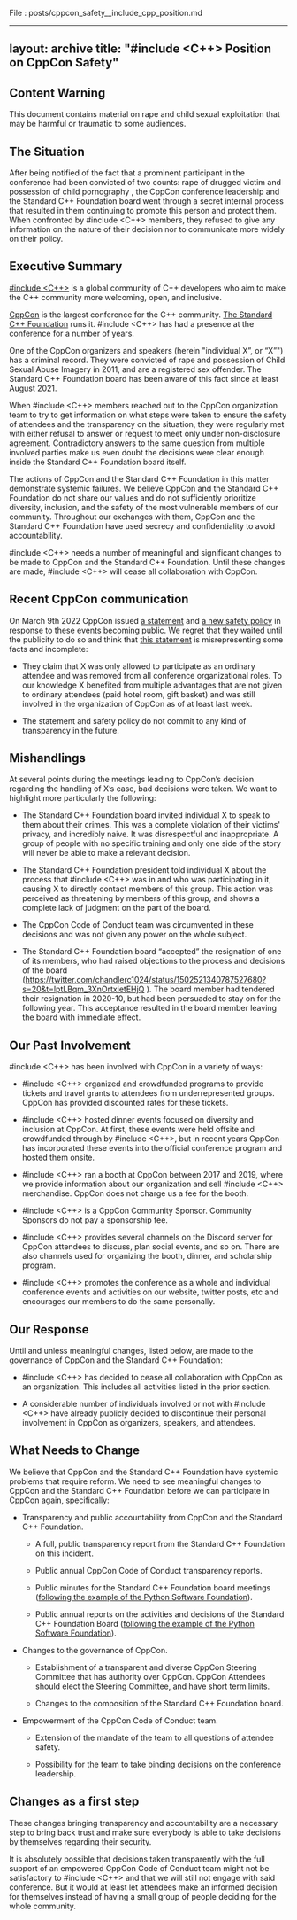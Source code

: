 File : posts/cppcon_safety__include_cpp_position.md

---
layout: archive
title: "#include <C++> Position on CppCon Safety"
---

## Content Warning

This document contains material on rape and child sexual exploitation that may be harmful or traumatic to some
audiences.

## The Situation

After being notified of the fact that a prominent participant in the conference had been convicted of two counts: rape of drugged victim and possession of child pornography , the CppCon conference leadership and the Standard C++ Foundation board went through a secret internal process that resulted in them continuing to promote this person and protect them. When confronted by #include <C++> members, they refused to give any information on the nature of their decision nor to communicate more widely on their policy.


## Executive Summary

[#include <C++>](https://includecpp.org/) is a global community of C++ developers who aim to make the C++ community more
welcoming, open, and inclusive.

[CppCon](https://cppcon.org) is the largest conference for the C++
community. [The Standard C++ Foundation](https://isocpp.org) runs it. #include <C++> has had a presence at the
conference for a number of years.

One of the CppCon organizers and speakers (herein "individual X”, or “X”") has a criminal record. They were convicted of
rape and possession of Child Sexual Abuse Imagery in 2011, and are a registered sex offender. The Standard C++ Foundation board has been aware of this fact since at least August 2021.

When #include <C++> members reached out to the CppCon organization team to try to get information on what steps were taken to ensure the safety of attendees and the transparency on the situation, they were regularly met with either refusal to answer or request to meet only under non-disclosure agreement. Contradictory answers to the same question from multiple involved parties make us even doubt the decisions were clear enough inside the Standard C++ Foundation board itself.

The actions of CppCon and the Standard C++ Foundation in this matter demonstrate systemic failures. We believe CppCon and the Standard C++ Foundation do not share our values and do not sufficiently prioritize diversity, inclusion, and the safety of the most
vulnerable members of our community. Throughout our exchanges with them, CppCon and the Standard C++ Foundation have used secrecy and
confidentiality to avoid accountability.

\#include <C++> needs a number of meaningful and significant changes to be made to CppCon and the Standard C++ Foundation. Until these changes are made, #include <C++> will cease all collaboration with CppCon.


## Recent CppCon communication

On March 9th 2022 CppCon issued [a statement](https://cppcon.org/announcing-cppcon-safety-policy/) and [a new safety policy](https://cppcon.org/safetypolicy/) in response to these events becoming public. We regret that they waited until the publicity to do so and think that [this statement](https://cppcon.org/announcing-cppcon-safety-policy/) is misrepresenting some facts and incomplete:

* They claim that X was only allowed to participate as an ordinary attendee and was removed from all conference organizational roles. To our knowledge X benefited from multiple advantages that are not given to ordinary attendees (paid hotel room, gift basket) and was still involved in the organization of CppCon as of at least last week.

* The statement and safety policy do not commit to any kind of transparency in the future.


## Mishandlings

At several points during the meetings leading to CppCon’s decision regarding the handling of X’s case, bad decisions were taken. We want to highlight more particularly the following:

* The Standard C++ Foundation board invited individual X to speak to them about their crimes. This was a complete violation of
  their victims' privacy, and incredibly naive. It was disrespectful and inappropriate. A group of people with no specific training and only one side of the story will never be able to make a relevant decision.

* The Standard C++ Foundation president told individual X about the process that #include <C++> was in and who was participating
  in it, causing X to directly contact members of this group. This action was perceived as threatening by members of
  this group, and shows a complete lack of judgment on the part of the board.

* The CppCon Code of Conduct team was circumvented in these decisions and was not given any power on the whole subject.

* The Standard C++ Foundation board “accepted” the resignation of one of its members, who had raised objections to the process and decisions of the board (https://twitter.com/chandlerc1024/status/1502521340787527680?s=20&t=lptLBqm_3XnOrtxietEHjQ ). The board member had tendered their resignation in 2020-10, but had been persuaded to stay on for the following year. This acceptance resulted in the board member leaving the board with immediate effect.

## Our Past Involvement

\#include <C++> has been involved with CppCon in a variety of ways:

* \#include <C++> organized and crowdfunded programs to provide tickets and travel grants to attendees from underrepresented groups. CppCon has provided discounted rates for these tickets.

* \#include <C++> hosted dinner events focused on diversity and inclusion at CppCon. At first, these events were held offsite and crowdfunded through by #include <C++>, but in recent years CppCon has incorporated these events into the official conference program and hosted them onsite.

* \#include <C++> ran a booth at CppCon between 2017 and 2019, where we provide information about our organization and sell #include <C++> merchandise. CppCon does not charge us a fee for the booth.

* \#include <C++> is a CppCon Community Sponsor. Community Sponsors do not pay a sponsorship fee.

* \#include <C++> provides several channels on the Discord server for CppCon attendees to discuss, plan social events, and so on. There are also channels used for organizing the booth, dinner, and scholarship program.

* \#include <C++> promotes the conference as a whole and individual conference events and activities on our website, twitter posts, etc and encourages our members to do the same personally.

## Our Response

Until and unless meaningful changes, listed below, are made to the governance of CppCon and the Standard C++ Foundation:

* \#include <C++> has decided to cease all collaboration with CppCon as an organization. This includes all activities listed in the prior section.

* A considerable number of individuals involved or not with #include <C++> have already publicly decided to discontinue their personal involvement in CppCon as organizers, speakers, and attendees.

## What Needs to Change

We believe that CppCon and the Standard C++ Foundation have systemic problems that require reform. We need to see meaningful changes to CppCon and the Standard C++ Foundation before we can participate in CppCon again, specifically:

* Transparency and public accountability from CppCon and the Standard C++ Foundation.

  * A full, public transparency report from the Standard C++ Foundation on this incident.

  * Public annual CppCon Code of Conduct transparency reports.

  * Public minutes for the Standard C++ Foundation board meetings ([following the example of the Python Software Foundation](https://www.python.org/psf/records/board/minutes/)).

  * Public annual reports on the activities and decisions of the Standard C++ Foundation Board ([following the example of the Python Software Foundation](https://www.python.org/psf/annual-report/2021/)).

* Changes to the governance of CppCon.

  * Establishment of a transparent and diverse CppCon Steering Committee that has authority over CppCon. CppCon Attendees should elect the Steering Committee, and have short term limits.

  * Changes to the composition of the Standard C++ Foundation board.

* Empowerment of the CppCon Code of Conduct team.

  * Extension of the mandate of the team to all questions of attendee safety.

  * Possibility for the team to take binding decisions on the conference leadership.


## Changes as a first step

These changes bringing transparency and accountability are a necessary step to bring back trust and make sure everybody is able to take decisions by themselves regarding their security.

It is absolutely possible that decisions taken transparently with the full support of an empowered CppCon Code of Conduct team might not be satisfactory to #include <C++> and that we will still not engage with said conference. But it would at least let attendees make an informed decision for themselves instead of having a small group of people deciding for the whole community.
